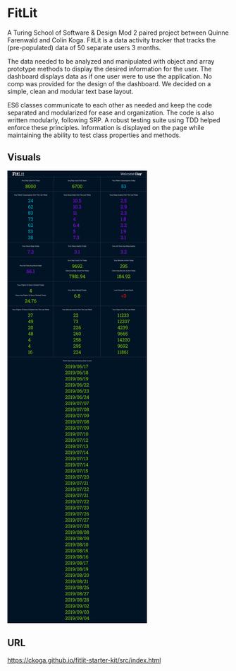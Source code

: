 # FitLit

A Turing School of Software & Design Mod 2 paired project between Quinne Farenwald and Colin Koga. FitLit is a data activity tracker that tracks the (pre-populated) data of 50 separate users 3 months.

The data needed to be analyzed and manipulated with object and array prototype methods to display the desired information for the user. The dashboard displays data as if one user were to use the application. No comp was provided for the design of the dashboard. We decided on a simple, clean and modular text base layout.

ES6 classes communicate to each other as needed and keep the code separated and modularized for ease and organization. The code is also written modularly, following SRP. A robust testing suite using TDD helped enforce these principles. Information is displayed on the page while maintaining the ability to test class properties and methods.


## Visuals

![FitLit](images/fitlit.png "FitLet")


## URL
https://ckoga.github.io/fitlit-starter-kit/src/index.html
